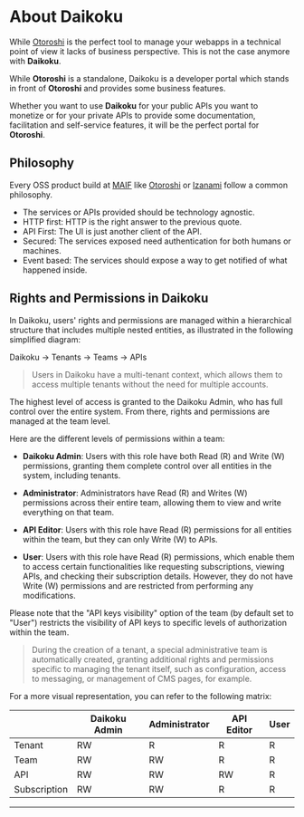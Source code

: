 # About Daikoku

While [Otoroshi](https://maif.github.io/otoroshi/) is the perfect tool to manage your webapps in a technical point of view it lacks of business perspective. This is not the case anymore with **Daikoku**.

While **Otoroshi** is a standalone, Daikoku is a developer portal which stands in front of **Otoroshi** and provides some business features.

Whether you want to use **Daikoku** for your public APIs you want to monetize or for your private APIs to provide some documentation, facilitation and self-service features, it will be the perfect portal for **Otoroshi**.

## Philosophy 

Every OSS product build at <a href="https://www.maif.fr/" target="_blank">MAIF</a> like <a href="https://maif.github.io/otoroshi/" target="_blank">Otoroshi</a> or <a href="https://maif.github.io/izanami/" target="_blank">Izanami</a> follow a common philosophy. 

* The services or APIs provided should be technology agnostic.
* HTTP first: HTTP is the right answer to the previous quote.
* API First: The UI is just another client of the API. 
* Secured: The services exposed need authentication for both humans or machines.
* Event based: The services should expose a way to get notified of what happened inside. 

## Rights and Permissions in Daikoku

In Daikoku, users' rights and permissions are managed within a hierarchical structure that includes multiple nested entities, as illustrated in the following simplified diagram:

Daikoku -> Tenants -> Teams -> APIs


> Users in Daikoku have a multi-tenant context, which allows them to access multiple tenants without the need for multiple accounts. 

The highest level of access is granted to the Daikoku Admin, who has full control over the entire system. From there, rights and permissions are managed at the team level.

Here are the different levels of permissions within a team:

- **Daikoku Admin**: Users with this role have both Read (R) and Write (W) permissions, granting them complete control over all entities in the system, including tenants.

- **Administrator**: Administrators have Read (R) and Writes (W) permissions across their entire team, allowing them to view and write everything on that team.

- **API Editor**: Users with this role have Read (R) permissions for all entities within the team, but they can only Write (W) to APIs.

- **User**: Users with this role have Read (R) permissions, which enable them to access certain functionalities like requesting subscriptions, viewing APIs, and checking their subscription details. However, they do not have Write (W) permissions and are restricted from performing any modifications.

Please note that the "API keys visibility" option of the team (by default set to "User") restricts the visibility of API keys to specific levels of authorization within the team.

> During the creation of a tenant, a special administrative team is automatically created, granting additional rights and permissions specific to managing the tenant itself, such as configuration, access to messaging, or management of CMS pages, for example.

For a more visual representation, you can refer to the following matrix:

|            | Daikoku Admin | Administrator | API Editor | User  |
|------------|-------------|---------------|------------|-------|
| Tenant     |      RW     |      R        |     R      |   R   |
| Team       |      RW     |      RW       |     R      |   R   |
| API        |      RW     |      RW       |     RW     |   R   |
| Subscription |    RW     |      RW       |     R      |   R   |

---
